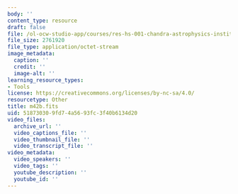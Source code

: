 ```yaml
---
body: ''
content_type: resource
draft: false
file: /ol-ocw-studio-app/courses/res-hs-001-chandra-astrophysics-institute/m42b.fits
file_size: 2761920
file_type: application/octet-stream
image_metadata:
  caption: ''
  credit: ''
  image-alt: ''
learning_resource_types:
- Tools
license: https://creativecommons.org/licenses/by-nc-sa/4.0/
resourcetype: Other
title: m42b.fits
uid: 51873030-9fd7-4a56-93fc-3f40b6134d20
video_files:
  archive_url: ''
  video_captions_file: ''
  video_thumbnail_file: ''
  video_transcript_file: ''
video_metadata:
  video_speakers: ''
  video_tags: ''
  youtube_description: ''
  youtube_id: ''
---
```

